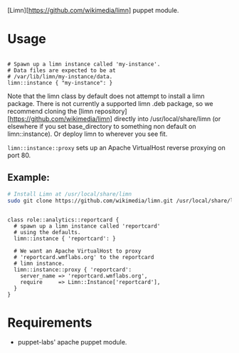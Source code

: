 [Limn][https://github.com/wikimedia/limn] puppet module.

# Usage

```puppet

# Spawn up a limn instance called 'my-instance'.
# Data files are expected to be at
# /var/lib/limn/my-instance/data.
limn::instance { "my-instance": }

```

Note that the limn class by default does not attempt to install a limn
package.  There is not currently a supported limn .deb package, so we
recommend cloning the [limn repository][https://github.com/wikimedia/limn]
directly into /usr/local/share/limn (or elsewhere if you set base_directory to something non default on limn::instance).  Or deploy limn to wherever you
see fit.


```limn::instance::proxy``` sets up an Apache VirtualHost reverse proxying on port 80. 

## Example:

```bash
# Install Limn at /usr/local/share/limn
sudo git clone https://github.com/wikimedia/limn.git /usr/local/share/limn
```

```puppet

class role::analytics::reportcard {
  # spawn up a limn instance called 'reportcard'
  # using the defaults.
  limn::instance { 'reportcard': }

  # We want an Apache VirtualHost to proxy
  # 'reportcard.wmflabs.org' to the reportcard
  # limn instance.
  limn::instance::proxy { 'reportcard':
    server_name => 'reportcard.wmflabs.org',
    require     => Limn::Instance['reportcard'],
  }
}
```

# Requirements
* puppet-labs' apache puppet module.


